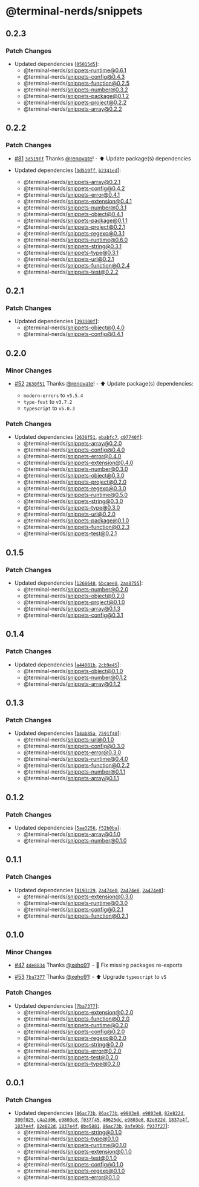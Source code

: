 # @terminal-nerds/snippets<!-- markdownlint-disable line-length list-marker-space no-duplicate-header ul-style ul-indent no-bare-urls -->

## 0.2.3

### Patch Changes

-   Updated dependencies [[`05015d5`](https://github.com/terminal-nerds/snippets/commit/05015d567ddfc7beff51b9c09aac59c06f3380b9)]:
    -   @terminal-nerds/snippets-runtime@0.6.1
    -   @terminal-nerds/snippets-config@0.4.3
    -   @terminal-nerds/snippets-function@0.2.5
    -   @terminal-nerds/snippets-number@0.3.2
    -   @terminal-nerds/snippets-package@0.1.2
    -   @terminal-nerds/snippets-project@0.2.2
    -   @terminal-nerds/snippets-array@0.2.2

## 0.2.2

### Patch Changes

-   [#81](https://github.com/terminal-nerds/snippets/pull/81) [`3d519ff`](https://github.com/terminal-nerds/snippets/commit/3d519ffcc696e8c102fcb8856c9067ad6e51c35d) Thanks [@renovate](https://github.com/apps/renovate)! - ⬆️ Update package(s) dependencies

-   Updated dependencies [[`3d519ff`](https://github.com/terminal-nerds/snippets/commit/3d519ffcc696e8c102fcb8856c9067ad6e51c35d), [`b2341ed`](https://github.com/terminal-nerds/snippets/commit/b2341ed3378773a64fe9df1283e4a3225da0b90e)]:
    -   @terminal-nerds/snippets-array@0.2.1
    -   @terminal-nerds/snippets-config@0.4.2
    -   @terminal-nerds/snippets-error@0.4.1
    -   @terminal-nerds/snippets-extension@0.4.1
    -   @terminal-nerds/snippets-number@0.3.1
    -   @terminal-nerds/snippets-object@0.4.1
    -   @terminal-nerds/snippets-package@0.1.1
    -   @terminal-nerds/snippets-project@0.2.1
    -   @terminal-nerds/snippets-regexp@0.3.1
    -   @terminal-nerds/snippets-runtime@0.6.0
    -   @terminal-nerds/snippets-string@0.3.1
    -   @terminal-nerds/snippets-type@0.3.1
    -   @terminal-nerds/snippets-url@0.2.1
    -   @terminal-nerds/snippets-function@0.2.4
    -   @terminal-nerds/snippets-test@0.2.2

## 0.2.1

### Patch Changes

-   Updated dependencies [[`393100f`](https://github.com/terminal-nerds/snippets/commit/393100f9044407c6b907c363470092eaca2715f9)]:
    -   @terminal-nerds/snippets-object@0.4.0
    -   @terminal-nerds/snippets-config@0.4.1

## 0.2.0

### Minor Changes

-   [#52](https://github.com/terminal-nerds/snippets/pull/52) [`2630f51`](https://github.com/terminal-nerds/snippets/commit/2630f5138db3f2f1bc0b766cd94c1c415bba2656) Thanks [@renovate](https://github.com/apps/renovate)! - ⬆️ Update package(s) dependencies:

    -   `modern-errors` to `v5.5.4`
    -   `type-fest` to `v3.7.2`
    -   `typescript` to `v5.0.3`

### Patch Changes

-   Updated dependencies [[`2630f51`](https://github.com/terminal-nerds/snippets/commit/2630f5138db3f2f1bc0b766cd94c1c415bba2656), [`ebabfc7`](https://github.com/terminal-nerds/snippets/commit/ebabfc72f7831ea12055d0214e47c4be8aa051fd), [`c07740f`](https://github.com/terminal-nerds/snippets/commit/c07740fb2f91e869d75c01b23724a3dad634a0c5)]:
    -   @terminal-nerds/snippets-array@0.2.0
    -   @terminal-nerds/snippets-config@0.4.0
    -   @terminal-nerds/snippets-error@0.4.0
    -   @terminal-nerds/snippets-extension@0.4.0
    -   @terminal-nerds/snippets-number@0.3.0
    -   @terminal-nerds/snippets-object@0.3.0
    -   @terminal-nerds/snippets-project@0.2.0
    -   @terminal-nerds/snippets-regexp@0.3.0
    -   @terminal-nerds/snippets-runtime@0.5.0
    -   @terminal-nerds/snippets-string@0.3.0
    -   @terminal-nerds/snippets-type@0.3.0
    -   @terminal-nerds/snippets-url@0.2.0
    -   @terminal-nerds/snippets-package@0.1.0
    -   @terminal-nerds/snippets-function@0.2.3
    -   @terminal-nerds/snippets-test@0.2.1

## 0.1.5

### Patch Changes

-   Updated dependencies [[`1268648`](https://github.com/terminal-nerds/snippets/commit/12686482558ef5911336d1524862c06731192f13), [`6bcaee8`](https://github.com/terminal-nerds/snippets/commit/6bcaee8291de6d7243b4b5ec3424d407572fdc1b), [`2aa8755`](https://github.com/terminal-nerds/snippets/commit/2aa87553c7b312b693d4537ad7369fd5753a428b)]:
    -   @terminal-nerds/snippets-number@0.2.0
    -   @terminal-nerds/snippets-object@0.2.0
    -   @terminal-nerds/snippets-project@0.1.0
    -   @terminal-nerds/snippets-array@0.1.3
    -   @terminal-nerds/snippets-config@0.3.1

## 0.1.4

### Patch Changes

-   Updated dependencies [[`a44081b`](https://github.com/terminal-nerds/snippets/commit/a44081bd815fda90f96f6780c2434237a338da09), [`2cb9e45`](https://github.com/terminal-nerds/snippets/commit/2cb9e452aeb01637c982e7e98e2a7e0aa2ef3612)]:
    -   @terminal-nerds/snippets-object@0.1.0
    -   @terminal-nerds/snippets-number@0.1.2
    -   @terminal-nerds/snippets-array@0.1.2

## 0.1.3

### Patch Changes

-   Updated dependencies [[`b4ab85a`](https://github.com/terminal-nerds/snippets/commit/b4ab85a5b72b9c6e80f0be1d0c56aea1a03aa835), [`7591f40`](https://github.com/terminal-nerds/snippets/commit/7591f402ea0d6287ccc30c93aab16e725ebd252d)]:
    -   @terminal-nerds/snippets-url@0.1.0
    -   @terminal-nerds/snippets-config@0.3.0
    -   @terminal-nerds/snippets-error@0.3.0
    -   @terminal-nerds/snippets-runtime@0.4.0
    -   @terminal-nerds/snippets-function@0.2.2
    -   @terminal-nerds/snippets-number@0.1.1
    -   @terminal-nerds/snippets-array@0.1.1

## 0.1.2

### Patch Changes

-   Updated dependencies [[`5aa3256`](https://github.com/terminal-nerds/snippets/commit/5aa3256f9eb7db5c11e58a70f381355d77cc1d4a), [`f52b0ba`](https://github.com/terminal-nerds/snippets/commit/f52b0baf44df92215cc31a27969894a6c4125051)]:
    -   @terminal-nerds/snippets-array@0.1.0
    -   @terminal-nerds/snippets-number@0.1.0

## 0.1.1

### Patch Changes

-   Updated dependencies [[`9193c29`](https://github.com/terminal-nerds/snippets/commit/9193c299155b8ebefadb3eddd891dfd105e727ef), [`2a474e0`](https://github.com/terminal-nerds/snippets/commit/2a474e0f693bcc245108ccba1ad1606a747c3591), [`2a474e0`](https://github.com/terminal-nerds/snippets/commit/2a474e0f693bcc245108ccba1ad1606a747c3591), [`2a474e0`](https://github.com/terminal-nerds/snippets/commit/2a474e0f693bcc245108ccba1ad1606a747c3591)]:
    -   @terminal-nerds/snippets-extension@0.3.0
    -   @terminal-nerds/snippets-runtime@0.3.0
    -   @terminal-nerds/snippets-config@0.2.1
    -   @terminal-nerds/snippets-function@0.2.1

## 0.1.0

### Minor Changes

-   [#47](https://github.com/terminal-nerds/snippets/pull/47) [`4de8834`](https://github.com/terminal-nerds/snippets/commit/4de8834d6b98d141c87085a01849715d82abc354) Thanks [@xeho91](https://github.com/xeho91)! - 🐛 Fix missing packages re-exports

-   [#53](https://github.com/terminal-nerds/snippets/pull/53) [`7ba7377`](https://github.com/terminal-nerds/snippets/commit/7ba73779bb732b0f1bfe7a9d1c702514fb99a193) Thanks [@xeho91](https://github.com/xeho91)! - ⬆️ Upgrade `typescript` to `v5`

### Patch Changes

-   Updated dependencies [[`7ba7377`](https://github.com/terminal-nerds/snippets/commit/7ba73779bb732b0f1bfe7a9d1c702514fb99a193)]:
    -   @terminal-nerds/snippets-extension@0.2.0
    -   @terminal-nerds/snippets-function@0.2.0
    -   @terminal-nerds/snippets-runtime@0.2.0
    -   @terminal-nerds/snippets-config@0.2.0
    -   @terminal-nerds/snippets-regexp@0.2.0
    -   @terminal-nerds/snippets-string@0.2.0
    -   @terminal-nerds/snippets-error@0.2.0
    -   @terminal-nerds/snippets-test@0.2.0
    -   @terminal-nerds/snippets-type@0.2.0

## 0.0.1

### Patch Changes

-   Updated dependencies [[`86ac73b`](https://github.com/terminal-nerds/snippets/commit/86ac73b6f38a1aeebbb5e622763201c72cdf6fb3), [`86ac73b`](https://github.com/terminal-nerds/snippets/commit/86ac73b6f38a1aeebbb5e622763201c72cdf6fb3), [`e9803e8`](https://github.com/terminal-nerds/snippets/commit/e9803e80c0e6b640e8dacae911e8579847e9f0c5), [`e9803e8`](https://github.com/terminal-nerds/snippets/commit/e9803e80c0e6b640e8dacae911e8579847e9f0c5), [`82e822d`](https://github.com/terminal-nerds/snippets/commit/82e822d32580c8f31a51416b05cca0f6a4222c20), [`300f025`](https://github.com/terminal-nerds/snippets/commit/300f025c50a3a55ebc37612bcd4baa606c4010a8), [`c4a2d06`](https://github.com/terminal-nerds/snippets/commit/c4a2d064ee291d6ba3a5d92d35c2de5cb8c01420), [`e9803e8`](https://github.com/terminal-nerds/snippets/commit/e9803e80c0e6b640e8dacae911e8579847e9f0c5), [`f037f45`](https://github.com/terminal-nerds/snippets/commit/f037f459a19cb24562a7185c05849b56f9385b2e), [`40625dc`](https://github.com/terminal-nerds/snippets/commit/40625dcc60a3d3484e1b9bed3b840f215e3c4803), [`e9803e8`](https://github.com/terminal-nerds/snippets/commit/e9803e80c0e6b640e8dacae911e8579847e9f0c5), [`82e822d`](https://github.com/terminal-nerds/snippets/commit/82e822d32580c8f31a51416b05cca0f6a4222c20), [`1837e4f`](https://github.com/terminal-nerds/snippets/commit/1837e4f5ee3883b2187c5b81f6cf8ceb2ed7619a), [`1837e4f`](https://github.com/terminal-nerds/snippets/commit/1837e4f5ee3883b2187c5b81f6cf8ceb2ed7619a), [`82e822d`](https://github.com/terminal-nerds/snippets/commit/82e822d32580c8f31a51416b05cca0f6a4222c20), [`1837e4f`](https://github.com/terminal-nerds/snippets/commit/1837e4f5ee3883b2187c5b81f6cf8ceb2ed7619a), [`0be5881`](https://github.com/terminal-nerds/snippets/commit/0be5881bb24cc8d6656a35804a4779c0fb8ec130), [`86ac73b`](https://github.com/terminal-nerds/snippets/commit/86ac73b6f38a1aeebbb5e622763201c72cdf6fb3), [`9afe9b9`](https://github.com/terminal-nerds/snippets/commit/9afe9b904c74d6ad572fd5cff9ac69f6610c36cf), [`f937f27`](https://github.com/terminal-nerds/snippets/commit/f937f27a25efd5ca3ce38a83710465f3486b6adb)]:
    -   @terminal-nerds/snippets-string@0.1.0
    -   @terminal-nerds/snippets-type@0.1.0
    -   @terminal-nerds/snippets-runtime@0.1.0
    -   @terminal-nerds/snippets-extension@0.1.0
    -   @terminal-nerds/snippets-test@0.1.0
    -   @terminal-nerds/snippets-config@0.1.0
    -   @terminal-nerds/snippets-regexp@0.1.0
    -   @terminal-nerds/snippets-error@0.1.0
